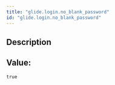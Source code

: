 ```yaml
---
title: "glide.login.no_blank_password"
id: "glide.login.no_blank_password"
---
```

## Description



## Value: 
```
true
```